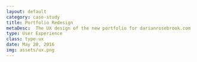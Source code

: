 ```yaml
---
layout: default
category: case-study
title: Portfolio Redesign
metaDesc:  The UX design of the new portfolio for darianrosebrook.com ...
type: User Experience
class: type-ux
date: May 20, 2016
img: assets/ux.png
---
```

